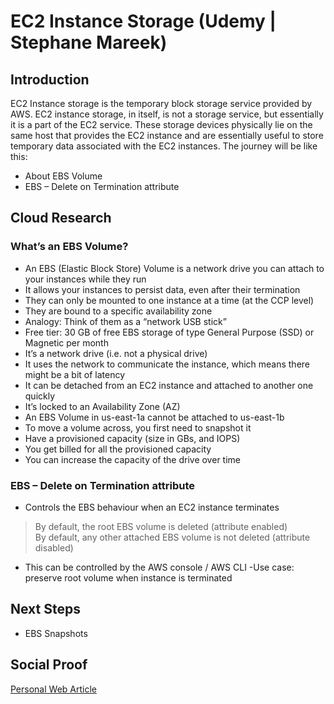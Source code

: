 
# EC2 Instance Storage (Udemy | Stephane Mareek)

## Introduction
EC2 Instance storage is the temporary block storage service provided by AWS. EC2 instance storage, in itself, is not a storage service, but essentially it is a part of the EC2 service. These storage devices physically lie on the same host that provides the EC2 instance and are essentially useful to store temporary data associated with the EC2 instances. The journey will be like this:
- About EBS Volume
- EBS – Delete on Termination attribute

## Cloud Research

### What’s an EBS Volume?
- An EBS (Elastic Block Store) Volume is a network drive you can attach
to your instances while they run
- It allows your instances to persist data, even after their termination
- They can only be mounted to one instance at a time (at the CCP level)
- They are bound to a specific availability zone
- Analogy: Think of them as a “network USB stick”
- Free tier: 30 GB of free EBS storage of type General Purpose (SSD) or
Magnetic per month
- It’s a network drive (i.e. not a physical drive)
- It uses the network to communicate the instance, which means there might be a bit of
latency
- It can be detached from an EC2 instance and attached to another one quickly
- It’s locked to an Availability Zone (AZ)
- An EBS Volume in us-east-1a cannot be attached to us-east-1b
- To move a volume across, you first need to snapshot it
- Have a provisioned capacity (size in GBs, and IOPS)
- You get billed for all the provisioned capacity
- You can increase the capacity of the drive over time

### EBS – Delete on Termination attribute
- Controls the EBS behaviour when an EC2 instance terminates
> By default, the root EBS volume is deleted (attribute enabled)
<br> By default, any other attached EBS volume is not deleted (attribute disabled)
- This can be controlled by the AWS console / AWS CLI
-Use case: preserve root volume when instance is terminated

## Next Steps

- EBS Snapshots

## Social Proof

[Personal Web Article](https://afifurrohman-id.github.io/article/100DaysOfCloud)
